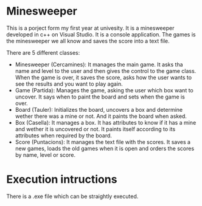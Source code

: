 # Minesweeper
This is a porject form my first year at univesity. It is a minesweeper developed in c++ on Visual Studio. It is a console application.
The games is the minesweeper we all know and saves the score into a text file.

There are 5 different classes:
- Minesweeper (Cercamines): It manages the main game. It asks tha name and level to the user and then gives the control to the game class. When the game is over, it saves the score, asks how the user wants to see the results and you want to play again.
- Game (Partida): Manages the game, asking the user which box want to uncover. It says when to paint the board and sets when the game is over.
- Board (Tauler): Initializes the board, uncovers a box and determine wether there was a mine or not. And it paints the board when asked.
- Box (Casella): It manages a box. It has attributes to know if it has a mine and wether it is uncovered or not. It paints itself according to its attributes when required by the board.
- Score (Puntacions): It manages the text file with the scores. It saves a new games, loads the old games when it is open and orders the scores by name, level or score.

# Execution intructions
There is a .exe file which can be straightly executed.
